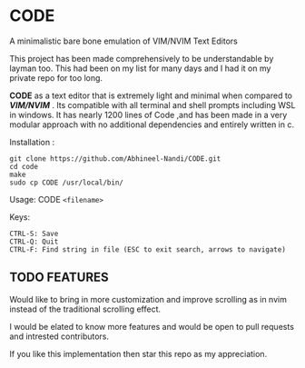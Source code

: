 # CODE
A minimalistic bare bone emulation of VIM/NVIM Text Editors

This project has been made comprehensively to be understandable by layman
too. This had been on my list for many days and I had it on my private repo for 
too long.

**CODE** as a text editor that is extremely light and minimal when
compared to ***VIM/NVIM*** . Its compatible with all terminal and shell prompts 
including WSL in windows. It has nearly 1200 lines of Code ,and 
has been made in a very modular approach with no additional dependencies and entirely written in c.

Installation : 
    
    git clone https://github.com/Abhineel-Nandi/CODE.git
    cd code
    make
    sudo cp CODE /usr/local/bin/

Usage: CODE `<filename>`

Keys:

    CTRL-S: Save
    CTRL-Q: Quit
    CTRL-F: Find string in file (ESC to exit search, arrows to navigate)
    
## TODO FEATURES

Would like to bring in more customization and improve scrolling as in nvim 
instead of the traditional scrolling effect.

I would be elated to know more features and would be open to pull requests 
and intrested contributors.

If you like this implementation then star this repo as my appreciation.
